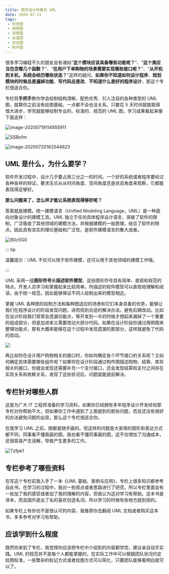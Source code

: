 ```yaml
---
title: 程序设计的基石 UML
date: 2020-07-21
tags:
 - 时序图
 - 用例图
 - 流程图
 - 泳道图
 - 状态图
 - 构件图
---
```


很多学习编程不久的朋友会有诸如“**这个模块应该具备哪些功能呢？**”、“**这个类应当包含哪几个函数？**”、“**在用户下单购物的场景需要实现哪些接口呢？**”、“**从开机到关机，系统会经历哪些状态？**”这样的疑问，**如果你不知道如何设计程序**、**规划模块的时候总是漏掉功能**、**写代码总是改**、**不知道什么是好的程序设计**，那这个专栏很适合你。

专栏将**手把手**教你学会绘制结构清晰、配色优秀、引人注目的各种类型的 UML 图，就算你之前没有绘图基础，一点都不会也没关系。只要花 5 天时间就能取得很大进步，学完就能够绘制专业的、标准的、规范的 UML 图，学习成果看起来像下面这样：

![image-20200719114955911](http://can.sfhfpc.com/uPic/image-20200719114955911.png)



![SSBxfm](http://can.sfhfpc.com/uPic/image-20200720163103690.png)

![image-20200720162544623](http://can.sfhfpc.com/uPic/image-20200719155833815.png)



## UML 是什么，为什么要学？

软件开发过程中，设计几乎要占用三分之一的时间。一个好的系统或者程序要经过各种各样的辩证，要求无论从从时间角度、空间角度还是状态角度来观察，它都能表现得足够好。

**那么问题来了，怎么样才能让系统表现得够好呢？**

答案就是建模。统一建模语言（Unified Modeling Language，UML）是一种面向对象设计的建模工具。UML 独立于任何具体程序设计语言，突破了软件的限制，广泛吸收了其他领域的建模方法，并根据建模的一般原理，结合了软件的特点，因此具有坚实的理论基础和广泛性，是软件建模语言的集大成者。

![80c5G0](http://can.sfhfpc.com/uPic/80c5G0.jpg)

::: tip

温馨提示：UML 不仅可以用于软件建模，还可以用于其他领域的建模工作哦。

:::

UML 采用一组**图形符号**来**描述软件模型**，这些图形符号具有简单、直观和规范的特点，开发人员学习和掌握起来比较简单。所描述的软件模型可以直观地理解和阅读。由于统一规范，因此能够保证不同人绘制出来的模型相近。

掌握 UML 各种图的绘制方法和每种图适应的场景和它们本身具备的优势，能够让我们在程序设计的阶段发现问题，进而找到合适的解决办法，避免后期改动。比如在设计阶段我们常常会遗漏功能点，等开发到一半的时候才想起来漏掉了一个重要的组成部分，但是加进来又需要改动大部分代码。如果在设计阶段你通过用例图来整理功能点，那有大概率能够在这个过程中发现遗漏的那部分，这样就避免了代码的改动。

![](http://can.sfhfpc.com/uPic/image-20200720133138539.png)

再比如你在设计用户购物相关的接口时，你如何确定各个环节接口的关系呢？又如何确定具体需要哪些组件呢？如果你在设计阶段通过构件图描述购物、结算、库存相关的接口，你就会发现还需要补充一个支付接口，还会发现结算和支付之间存在实现关系和依赖关系，发现了这些状况后，问题就能提前解决。



## 专栏针对哪些人群

这是为广大 IT 工程师准备的学习资料，如果你已经拥有多年程序设计开发经验那专栏对你帮助不大，但如果你工作中遇到了上面提到的那些问题，而且还没有很好的办法避免问题的出现，那么这个专栏很适合你。

在我学习 UML 之前，图都是随手画的。但这样的问题是大家用的图形和表达方式都不同，同事看不懂我画的图，我也看不懂同事画的图，这不仅增加了沟通成本，还很容易产生误解，导致产生更多的工作。

![Tzfpk1](http://can.sfhfpc.com/uPic/Tzfpk1.jpg)



## 专栏参考了哪些资料

在写这个专栏前我入手了一本《UML 基础、案例与应用》，专栏上很多知识都参考自此书。在学习的过程中，我对一些观点或者思路进行了研究，所以专栏里面会有一些加了我的感受或者加了我的理解的内容，但我认为这对学习有帮助。这本书是译本，而且国外是出了名的喜欢创造名词，所以学习的时候有些地方挺别扭的。

如果专栏上有你也不是很认可的内容，我推荐你去翻阅 UML 文档或者购买这本书，多多参考对学习有帮助。



## 应该学到什么程度

既然你来到了专栏，我觉得你应该把专栏中介绍到的内容都学完，建议亲自动手实践。UML 的规范并不是每个人都能掌握的，在实际工作中可以根据团队状况约定绘图标准，一些繁杂的标记方式或者绘图方式可以简化，只要团队能够看明白就可以了。

